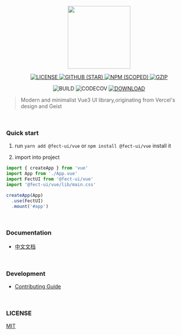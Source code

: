<p align="center" height="170">
<img  style="height:170px;width:170px;" height="170" width="170"
src="https://user-images.githubusercontent.com/52351095/118687359-7e809480-b837-11eb-8083-b0504ec79652.png"/>
</p>

<p align="center">
<a href="LICENSE">
  <img alt="LICENSE" src="https://img.shields.io/github/license/fay-org/fect?style=for-the-badge"/>
</a>
<a href="https://github.com/fay-org/fect/stargazers">
 <img alt="GITHUB (STAR)" src="https://img.shields.io/github/stars/fay-org/fect?style=for-the-badge"/>
</a>
<a href="https://www.npmjs.com/package/@fect-ui/vue">
  <img alt="NPM (SCOPED)" src="https://img.shields.io/npm/v/@fect-ui/vue?color=%230761d1&logoColor=%23000000&style=for-the-badge" />
</a>
 <a href="https://www.npmjs.com/package/@fect-ui/vue">
  <img alt="GZIP" src="https://img.shields.io/bundlephobia/min/@fect-ui/vue?style=for-the-badge" />
</a>
</p>

<p align="center">
<a>
  <img alt="BUILD" src="https://img.shields.io/travis/fay-org/fect/master?style=for-the-badge" />
</a>
<a>
  <img alt="CODECOV" src="https://img.shields.io/codecov/c/gh/fay-org/fect?style=for-the-badge&token=ZYSZDJXJ6C"/>  
</a>
<a href="DOWNLOAD">
  <img alt="DOWNLOAD" src="https://img.shields.io/npm/dm/@fect-ui/vue?style=for-the-badge"/>
</a>
</p>

> Modern and minimalist Vue3 UI library,originating from Vercel's design and Geist

<br/>

### Quick start

1. run `yarn add @fect-ui/vue` or `npm install @fect-ui/vue` install it

2. import into project

```js
import { createApp } from 'vue'
import App from './App.vue'
import FectUI from '@fect-ui/vue'
import '@fect-ui/vue/lib/main.css'

createApp(App)
  .use(FectUI)
  .mount('#app')
```

<br />

### Documentation

- [中文文档](https://vue.miaya.art/)

<br />

### Development

- [Contributing Guide](https://github.com/fay-org/fect/blob/61bae26488b61cdf2b65fde92a184f7d7baa048c/.github/CONTRIBUTING.md)

<br/>

### LICENSE

[MIT](./LICENSE)
